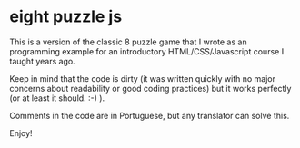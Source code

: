 # eight puzzle js

This is a version of the classic 8 puzzle game that I wrote as an programming example for an introductory HTML/CSS/Javascript course I taught years ago.

Keep in mind that the code is dirty (it was written quickly with no major concerns about readability or good coding practices) but it works perfectly (or at least it should. :-) ).

Comments in the code are in Portuguese, but any translator can solve this.

Enjoy!
